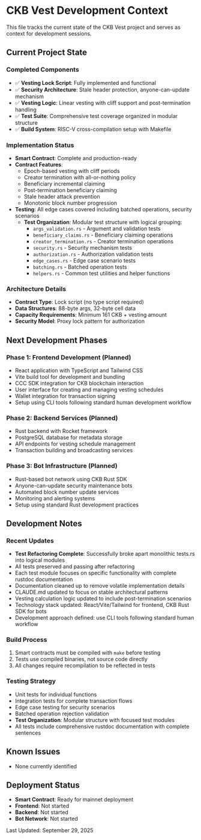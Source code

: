 # CKB Vest Development Context

This file tracks the current state of the CKB Vest project and serves as context for development sessions.

## Current Project State

### Completed Components
- ✅ **Vesting Lock Script**: Fully implemented and functional
- ✅ **Security Architecture**: Stale header protection, anyone-can-update mechanism
- ✅ **Vesting Logic**: Linear vesting with cliff support and post-termination handling
- ✅ **Test Suite**: Comprehensive test coverage organized in modular structure
- ✅ **Build System**: RISC-V cross-compilation setup with Makefile

### Implementation Status
- **Smart Contract**: Complete and production-ready
- **Contract Features**:
  - Epoch-based vesting with cliff periods
  - Creator termination with all-or-nothing policy
  - Beneficiary incremental claiming
  - Post-termination beneficiary claiming
  - Stale header attack prevention
  - Monotonic block number progression
- **Testing**: All edge cases covered including batched operations, security scenarios
  - **Test Organization**: Modular test structure with logical grouping:
    - `args_validation.rs` - Argument and validation tests
    - `beneficiary_claims.rs` - Beneficiary claiming operations
    - `creator_termination.rs` - Creator termination operations
    - `security.rs` - Security mechanism tests
    - `authorization.rs` - Authorization validation tests
    - `edge_cases.rs` - Edge case scenario tests
    - `batching.rs` - Batched operation tests
    - `helpers.rs` - Common test utilities and helper functions

### Architecture Details
- **Contract Type**: Lock script (no type script required)
- **Data Structures**: 88-byte args, 32-byte cell data
- **Capacity Requirements**: Minimum 161 CKB + vesting amount
- **Security Model**: Proxy lock pattern for authorization

## Next Development Phases

### Phase 1: Frontend Development (Planned)
- React application with TypeScript and Tailwind CSS
- Vite build tool for development and bundling
- CCC SDK integration for CKB blockchain interaction
- User interface for creating and managing vesting schedules
- Wallet integration for transaction signing
- Setup using CLI tools following standard human development workflow

### Phase 2: Backend Services (Planned)
- Rust backend with Rocket framework
- PostgreSQL database for metadata storage
- API endpoints for vesting schedule management
- Transaction building and broadcasting services

### Phase 3: Bot Infrastructure (Planned)
- Rust-based bot network using CKB Rust SDK
- Anyone-can-update security maintenance bots
- Automated block number update services
- Monitoring and alerting systems
- Setup using standard Rust development practices

## Development Notes

### Recent Updates
- **Test Refactoring Complete**: Successfully broke apart monolithic tests.rs into logical modules
- All tests preserved and passing after refactoring
- Each test module focuses on specific functionality with complete rustdoc documentation
- Documentation cleaned up to remove volatile implementation details
- CLAUDE.md updated to focus on stable architectural patterns
- Vesting calculation logic updated to include post-termination scenarios
- Technology stack updated: React/Vite/Tailwind for frontend, CKB Rust SDK for bots
- Development approach defined: use CLI tools following standard human workflow

### Build Process
1. Smart contracts must be compiled with `make` before testing
2. Tests use compiled binaries, not source code directly
3. All changes require recompilation to be reflected in tests

### Testing Strategy
- Unit tests for individual functions
- Integration tests for complete transaction flows
- Edge case testing for security scenarios
- Batched operation rejection validation
- **Test Organization**: Modular structure with focused test modules
- All tests include comprehensive rustdoc documentation with complete sentences

## Known Issues
- None currently identified

## Deployment Status
- **Smart Contract**: Ready for mainnet deployment
- **Frontend**: Not started
- **Backend**: Not started
- **Bot Network**: Not started

Last Updated: September 29, 2025